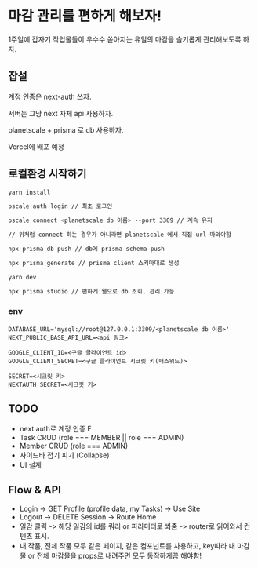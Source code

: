 # 마감 관리를 편하게 해보자!

1주일에 갑자기 작업물들이 우수수 쏟아지는 유일의 마감을 슬기롭게 관리해보도록 하자.

## 잡설

계정 인증은 next-auth 쓰자.

서버는 그냥 next 자체 api 사용하자.

planetscale + prisma 로 db 사용하자.

Vercel에 배포 예정

## 로컬환경 시작하기
```bash
yarn install
```

```bash
pscale auth login // 최초 로그인

pscale connect <planetscale db 이름> --port 3309 // 계속 유지

// 위처럼 connect 하는 경우가 아니라면 planetscale 에서 직접 url 따와야함
```

```bash
npx prisma db push // db에 prisma schema push
```

```bash
npx prisma generate // prisma client 스키마대로 생성
```

```bash
yarn dev
```

```bash
npx prisma studio // 편하게 웹으로 db 조회, 관리 가능
```

### env
```
DATABASE_URL='mysql://root@127.0.0.1:3309/<planetscale db 이름>'
NEXT_PUBLIC_BASE_API_URL=<api 링크>

GOOGLE_CLIENT_ID=<구글 클라이언트 id>
GOOGLE_CLIENT_SECRET=<구글 클라이언트 시크릿 키(패스워드)>

SECRET=<시크릿 키>
NEXTAUTH_SECRET=<시크릿 키>
```

## TODO
- next auth로 계정 인증 F
- Task CRUD (role === MEMBER || role === ADMIN)
- Member CRUD (role === ADMIN)
- 사이드바 접기 피기 (Collapse)
- UI 설계

## Flow & API
- Login -> GET Profile (profile data, my Tasks) -> Use Site
- Logout -> DELETE Session -> Route Home
- 일감 클릭 -> 해당 일감의 id를 쿼리 or 파라미터로 쏴줌 -> router로 읽어와서 컨텐츠 표시.
- 내 작품, 전체 작품 모두 같은 페이지, 같은 컴포넌트를 사용하고, key따라 내 마감물 or 전체 마감물을 props로 내려주면 모두 동작하게끔 해야함!